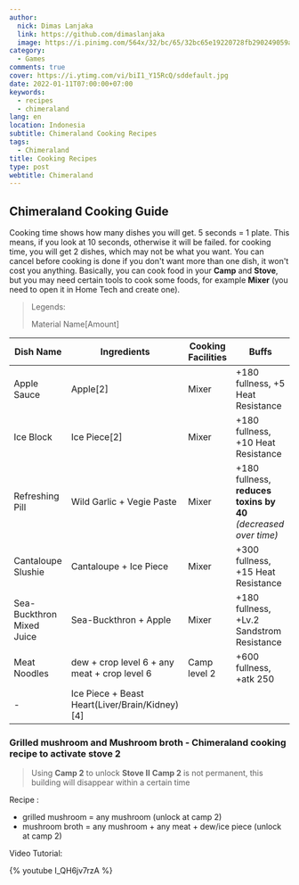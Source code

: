 ```yaml
---
author:
  nick: Dimas Lanjaka
  link: https://github.com/dimaslanjaka
  image: https://i.pinimg.com/564x/32/bc/65/32bc65e19220728fb290249059a7242a.jpg
category:
  - Games
comments: true
cover: https://i.ytimg.com/vi/biI1_Y15RcQ/sddefault.jpg
date: 2022-01-11T07:00:00+07:00
keywords:
  - recipes
  - chimeraland
lang: en
location: Indonesia
subtitle: Chimeraland Cooking Recipes
tags:
  - Chimeraland
title: Cooking Recipes
type: post
webtitle: Chimeraland
---
```


## Chimeraland Cooking Guide
Cooking time shows how many dishes you will get. 5 seconds = 1 plate. This means, if you look at 10 seconds, otherwise it will be failed. for cooking time, you will get 2 dishes, which may not be what you want. You can cancel before cooking is done if you don't want more than one dish, it won't cost you anything. Basically, you can cook food in your **Camp** and **Stove**, but you may need certain tools to cook some foods, for example **Mixer** (you need to open it in Home Tech and create one).

> Legends:
>
> Material Name[Amount]

| Dish Name                 | Ingredients                                    | Cooking Facilities | Buffs                                                           |
| ------------------------- | ---------------------------------------------- | ------------------ | --------------------------------------------------------------- |
| Apple Sauce               | Apple[2]                                       | Mixer              | +180 fullness, +5 Heat Resistance                               |
| Ice Block                 | Ice Piece[2]                                   | Mixer              | +180 fullness, +10 Heat Resistance                              |
| Refreshing Pill           | Wild Garlic + Vegie Paste                      | Mixer              | +180 fullness, **reduces toxins by 40** _(decreased over time)_ |
| Cantaloupe Slushie        | Cantaloupe + Ice Piece                         | Mixer              | +300 fullness, +15 Heat Resistance                              |
| Sea-Buckthron Mixed Juice | Sea-Buckthron + Apple                          | Mixer              | +180 fullness, +Lv.2 Sandstrom Resistance                       |
| Meat Noodles              | dew + crop level 6 + any meat + crop level 6   | Camp level 2       | +600 fullness, +atk 250                                         |
| -                         | Ice Piece + Beast Heart(Liver/Brain/Kidney)[4] |

### Grilled mushroom and Mushroom broth - Chimeraland cooking recipe to activate stove 2
> Using **Camp 2** to unlock **Stove II**
> **Camp 2** is not permanent, this building will disappear within a certain time

Recipe :
- grilled mushroom = any mushroom (unlock at camp 2)
- mushroom broth = any mushroom + any meat + dew/ice piece (unlock at camp 2)

Video Tutorial:

{% youtube I_QH6jv7rzA %}

<link rel='stylesheet' href='https://cdn.datatables.net/1.11.4/css/jquery.dataTables.min.css'>
<script src='https://code.jquery.com/jquery-3.5.1.js'></script>
<script src='https://cdn.datatables.net/1.11.4/js/jquery.dataTables.min.js'></script>
<style>
.mdui-theme-layout-dark .mdui-typo table th, .mdui-theme-layout-dark .mdui-typo table thead th,
.mdui-theme-layout-dark [class^="dataTables_"],
.mdui-theme-layout-dark [id^="DataTables_Table"],
.mdui-theme-layout-dark table.dataTable {
  background-color: black !important;
  color: white;
  font-family: "Courier New", Courier, monospace;
}
.mdui-theme-layout-dark table.dataTable * {
  background-color: black !important;
  background-repeat: no-repeat;
  color: white;
}
.mdui-theme-layout-dark table.dataTable td {
  border: 0.1em solid white;
}
</style>
<script>
document.addEventListener('DOMContentLoaded', function () {
  let table = new DataTable('article table');
});
</script>

